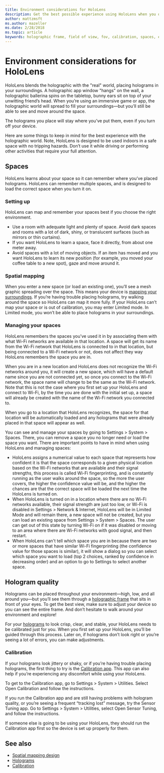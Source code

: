 ```yaml
---
title: Environment considerations for HoloLens
description: Get the best possible experience using HoloLens when you optimize the device for your eyes and environment.
author: mattzmsft
ms.author: mazeller
ms.date: 2/28/2018
ms.topic: article
keywords: holographic frame, field of view, fov, calibration, spaces, environment, how-to
---
```




# Environment considerations for HoloLens

HoloLens blends the holographic with the "real" world, placing holograms in your surroundings. A holographic app window "hangs" on the wall, a holographic ballerina spins on the tabletop, bunny ears sit on top of your unwitting friend’s head. When you’re using an immersive game or app, the holographic world will spread to fill your surroundings—but you’ll still be able to see and move around the space.

The holograms you place will stay where you’ve put them, even if you turn off your device. 

Here are some things to keep in mind for the best experience with the holographic world. Note, HoloLens is designed to be used indoors in a safe space with no tripping hazards. Don’t use it while driving or performing other activities that require your full attention.

## Spaces

HoloLens learns about your space so it can remember where you’ve placed holograms. HoloLens can remember multiple spaces, and is designed to load the correct space when you turn it on.

### Setting up

HoloLens can map and remember your spaces best if you choose the right environment.
* Use a room with adequate light and plenty of space. Avoid dark spaces and rooms with a lot of dark, shiny, or translucent surfaces (such as mirrors or thin curtains).
* If you want HoloLens to learn a space, face it directly, from about one meter away.
* Avoid spaces with a lot of moving objects. If an item has moved and you want HoloLens to learn its new position (for example, you moved your coffee table to a new spot), gaze and move around it.

### Spatial mapping

When you enter a new space (or load an existing one), you’ll see a mesh graphic spreading over the space. This means your device is [mapping your surroundings](spatial-mapping-design.md). If you’re having trouble placing holograms, try walking around the space so HoloLens can map it more fully. If your HoloLens can’t map your space or is out of calibration, you may enter Limited mode. In Limited mode, you won’t be able to place holograms in your surroundings.

### Managing your spaces

HoloLens remembers the spaces you’ve used it in by associating them with what Wi-Fi networks are available in that location. A space will get its name from the Wi-Fi network that HoloLens is connected to in that location, but being connected to a Wi-Fi network or not, does not affect they way HoloLens remembers the space you are in.

When you are in a new location and HoloLens does not recognize the Wi-Fi networks around you, it will create a new space, which will have a default name since you are not connected yet, so once you connect to the Wi-Fi network, the space name will change to be the same as the Wi-Fi network. Note that this is not the case where you first set up your HoloLens and connect to Wi-Fi, by the time you are done with the initial set up, a space will already be created with the name of the Wi-Fi network you connected to.

When you go to a location that HoloLens recognizes, the space for that location will be automatically loaded and any holograms that were already placed in that space will appear as well.

You can see and manage your spaces by going to Settings > System > Spaces. There, you can remove a space you no longer need or load the space you want. There are important points to have in mind when using HoloLens and managing spaces:
* HoloLens assigns a numerical value to each space that represents how confident it is that the space corresponds to a given physical location based on the Wi-Fi networks that are available and their signal strengths, this process is called Wi-Fi fingerprinting, and is constantly running as the user walks around the space, so the more the user covers, the higher the confidence value will be, and the higher the chances are that the correct space will be loaded the next time the HoloLens is turned on.
* When HoloLens is turned on in a location where there are no Wi-Fi networks available, their signal strength are just too low, or Wi-Fi is disabled in Settings > Network & Internet, HoloLens will be in Limited Mode and will remain there, a new space will not be created, but you can load an existing space from Settings > System > Spaces. The user can get out of this state by turning Wi-Fi on if it was disabled or moving to an area where there are Wi-Fi networks with good signal, and then restart.
* When HoloLens can't tell which space you are in because there are two or more spaces that have similar Wi-Fi fingerprinting (the confidence value for those spaces is similar), it will show a dialog so you can select which space you want to load (top 2 choices, ranked by confidence in decreasing order) and an option to go to Settings to select another space.

## Hologram quality

Holograms can be placed throughout your environment—high, low, and all around you—but you’ll see them through a [holographic frame](holographic-frame.md) that sits in front of your eyes. To get the best view, make sure to adjust your device so you can see the entire frame. And don’t hesitate to walk around your environment and explore!

For your [holograms](hologram.md) to look crisp, clear, and stable, your HoloLens needs to be calibrated just for you. When you first set up your HoloLens, you’ll be guided through this process. Later on, if holograms don’t look right or you’re seeing a lot of errors, you can make adjustments.

### Calibration

If your holograms look jittery or shaky, or if you’re having trouble placing holograms, the first thing to try is the [Calibration app](calibration.md). This app can also help if you’re experiencing any discomfort while using your HoloLens.

To get to the Calibration app, go to Settings > System > Utilities. Select Open Calibration and follow the instructions.

If you run the Calibration app and are still having problems with hologram quality, or you’re seeing a frequent “tracking lost” message, try the Sensor Tuning app. Go to Settings > System > Utilities, select Open Sensor Tuning, and follow the instructions.

If someone else is going to be using your HoloLens, they should run the Calibration app first so the device is set up properly for them.

## See also
* [Spatial mapping design](spatial-mapping-design.md)
* [Holograms](hologram.md)
* [Calibration](calibration.md)
